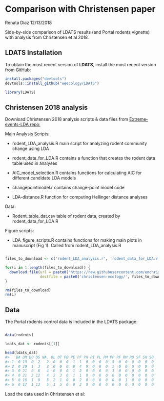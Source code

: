 Comparison with Christensen paper
================
Renata Diaz
12/13/2018

Side-by-side comparison of LDATS results (and Portal rodents vignette) with analysis from Christensen et al 2018.

LDATS Installation
------------------

To obtain the most recent version of **LDATS**, install the most recent version from GitHub:

``` r
install.packages("devtools")
devtools::install_github("weecology/LDATS")
```

``` r
library(LDATS)
```

Christensen 2018 analysis
-------------------------

Download Christensen 2018 analysis scripts & data files from [Extreme-events-LDA repo:](https://github.com/emchristensen/Extreme-events-LDA)

Main Analysis Scripts:

-   rodent\_LDA\_analysis.R main script for analyzing rodent community change using LDA

-   rodent\_data\_for\_LDA.R contains a function that creates the rodent data table used in analyses

-   AIC\_model\_selection.R contains functions for calculating AIC for different candidate LDA models

-   changepointmodel.r contains change-point model code

-   LDA-distance.R function for computing Hellinger distance analyses

Data:

-   Rodent\_table\_dat.csv table of rodent data, created by rodent\_data\_for\_LDA.R

Figure scripts:

-   LDA\_figure\_scripts.R contains functions for making main plots in manuscript (Fig 1). Called from rodent\_LDA\_analysis.R

``` r

files_to_download <- c('rodent_LDA_analysis.r', 'rodent_data_for_LDA.r', 'AIC_model_selection.R', 'changepointmodel.r', 'LDA-distance.R', 'Rodent_table_dat.csv', 'LDA_figure_scripts.R')

for(i in 1:length(files_to_download)) {
  download.file(url = paste0("https://raw.githubusercontent.com/emchristensen/Extreme-events-LDA/master/", files_to_download[i]),
                destfile = paste0('christensen-ecology/', files_to_download[i]))
}

rm(files_to_download)
rm(i)
```

Data
----

The Portal rodents control data is included in the LDATS package:

``` r

data(rodents)

ldats_dat <- rodents[[1]]

head(ldats_dat)
#>   BA DM DO DS NA. OL OT PB PE PF PH PI PL PM PP RF RM RO SF SH SO
#> 1  0 13  0  2   2  0  0  0  1  1  0  0  0  0  3  0  0  0  0  0  0
#> 2  0 20  1  3   2  0  0  0  0  4  0  0  0  0  2  0  0  0  0  0  0
#> 3  0 21  0  8   4  0  0  0  1  2  0  0  0  0  1  0  0  0  0  0  0
#> 4  0 21  3 12   4  2  3  0  1  1  0  0  0  0  0  0  0  0  0  0  0
#> 5  0 16  1  9   5  2  1  0  0  2  0  0  0  0  0  0  1  0  0  0  0
#> 6  0 17  1 13   5  1  5  0  0  3  0  0  0  0  0  0  0  0  0  0  0
```

Load the data used in Christensen et al:
